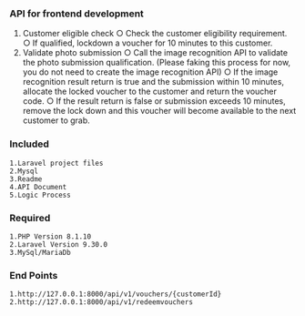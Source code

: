 ### API for frontend development

1. Customer eligible check
   ○ Check the customer eligibility requirement.
   ○ If qualified, lockdown a voucher for 10 minutes to this customer.
2. Validate photo submission
   ○ Call the image recognition API to validate the photo submission qualification. (Please faking this process for now, you do not need to create the image recognition API)
   ○ If the image recognition result return is true and the submission within 10 minutes, allocate the locked voucher to the customer and return the voucher code.
   ○ If the result return is false or submission exceeds 10 minutes, remove the lock down and this voucher will become available to the next customer to grab.

### Included

```
1.Laravel project files
2.Mysql
3.Readme
4.API Document
5.Logic Process
```

### Required

```
1.PHP Version 8.1.10
2.Laravel Version 9.30.0
3.MySql/MariaDb
```

### End Points

```
1.http://127.0.0.1:8000/api/v1/vouchers/{customerId}
2.http://127.0.0.1:8000/api/v1/redeemvouchers
```
